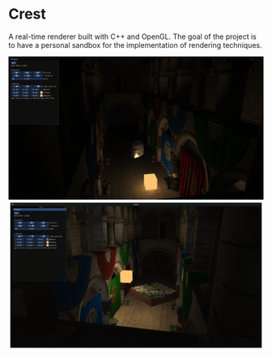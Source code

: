 # Crest
A real-time renderer built with C++ and OpenGL. The goal of the project is to have a personal sandbox for the implementation of rendering techniques. 

![Sponza and mando helmet](images/sponza_mando.png)
![Sponza and terrain](images/sponza_terrain.png)
